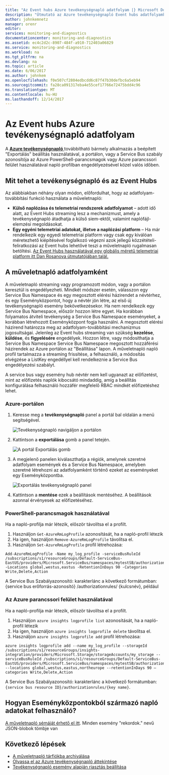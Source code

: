 ```yaml
---
title: "Az Event hubs Azure tevékenységnapló adatfolyam |} Microsoft Docs"
description: "Útmutató az Azure tevékenységnapló Event hubs adatfolyamként történő küldéséhez."
author: johnkemnetz
manager: orenr
editor: 
services: monitoring-and-diagnostics
documentationcenter: monitoring-and-diagnostics
ms.assetid: ec4c2d2c-8907-484f-a910-712403a06829
ms.service: monitoring-and-diagnostics
ms.workload: na
ms.tgt_pltfrm: na
ms.devlang: na
ms.topic: article
ms.date: 6/06/2017
ms.author: johnkem
ms.openlocfilehash: f0e507cf2804edbcdd6c87f47b30defbc6a5eb94
ms.sourcegitcommit: fa28ca091317eba4e55cef17766e72475bdd4c96
ms.translationtype: MT
ms.contentlocale: hu-HU
ms.lasthandoff: 12/14/2017
---
```

# <a name="stream-the-azure-activity-log-to-event-hubs"></a>Az Event hubs Azure tevékenységnapló adatfolyam
A [ **Azure tevékenységnapló** ](monitoring-overview-activity-logs.md) továbbítható bármely alkalmazás a beépített "Exportálás" beállítás használatával, a portálon, vagy a Service Bus szabály azonosítója az Azure PowerShell-parancsmagok vagy Azure parancssori felület használatával napló profilban engedélyezésével közel valós időben.

## <a name="what-you-can-do-with-the-activity-log-and-event-hubs"></a>Mit tehet a tevékenységnapló és az Event Hubs
Az alábbiakban néhány olyan módon, előfordulhat, hogy az adatfolyam-továbbítási funkció használata a műveletnapló:

* **Külső naplózása és telemetriai rendszerek adatfolyamot** – adott idő alatt, az Event Hubs streaming lesz a mechanizmust, amely a tevékenységnapló átadhatja a külső siem-ektől, valamint naplófájl-elemzési megoldásokat.
* **Egy egyéni telemetriai adatokat, illetve a naplózási platform** – Ha már rendelkezik egy egyedi telemetriai platform vagy csak egy kiválóan méretezhető kiépítésével foglalkozó végezni azok jellegű közzétételi-feliratkozási az Event hubs lehetővé teszi a műveletnapló rugalmasan betöltési. [Az Event Hubs használatával egy globális méretű telemetriai platform itt Dan Rosanova útmutatójában talál.](https://azure.microsoft.com/documentation/videos/build-2015-designing-and-sizing-a-global-scale-telemetry-platform-on-azure-event-Hubs/)

## <a name="enable-streaming-of-the-activity-log"></a>A műveletnapló adatfolyamként
A műveletnapló streaming vagy programozott módon, vagy a portálon keresztül is engedélyezheti. Mindkét módszer esetén, válasszon egy Service Bus Namespace és egy megosztott elérési házirendet a névtérhez, és egy Eseményközpontot, hogy a névtér jön létre, az első új tevékenységnapló esemény bekövetkezésekor. Ha nem rendelkezik egy Service Bus Namespace, először hozzon létre egyet. Ha korábban folyamatos átviteli tevékenység a Service Bus Namespace eseményeket, a korábban létrehozott Eseményközpont fogja használni. A megosztott elérési házirend határozza meg az adatfolyam-továbbítási mechanizmus jogosultságai. Jelenleg az Event hubs streaming van szükség **kezelése**, **küldése**, és **figyelésére** engedélyek. Hozzon létre, vagy módosíthatja a Service Bus Namespace Service Bus Namespace megosztott hozzáférési házirendek az Azure portálon az "Beállítása" lapon. A műveletnapló napló profil tartalmazza a streaming frissítése, a felhasználó, a módosítás elvégzése a ListKey engedéllyel kell rendelkeznie a Service Bus engedélyezési szabályt.

A service bus vagy esemény hub névtér nem kell ugyanazt az előfizetést, mint az előfizetés naplók kibocsátó mindaddig, amíg a beállítás konfigurálása felhasználó hozzáfér megfelelő RBAC mindkét előfizetéshez lehet.

### <a name="via-azure-portal"></a>Azure-portálon
1. Keresse meg a **tevékenységnapló** panel a portál bal oldalán a menü segítségével.
   
    ![Tevékenységnapló navigáljon a portálon](./media/monitoring-overview-activity-logs/activity-logs-portal-navigate.png)
2. Kattintson a **exportálása** gomb a panel tetején.
   
    ![A portál Exportálás gomb](./media/monitoring-overview-activity-logs/activity-logs-portal-export.png)
3. A megjelenő panelen kiválaszthatja a régiók, amelynek szeretné adatfolyam események és a Service Bus Namespace, amelyben szeretné létrehozni az adatfolyamként történő ezeket az eseményeket egy Eseményközpontba.
   
    ![Exportálás tevékenységnapló panel](./media/monitoring-overview-activity-logs/activity-logs-portal-export-blade.png)
4. Kattintson a **mentése** ezek a beállítások mentéséhez. A beállítások azonnal érvényesek az előfizetéséhez.

### <a name="via-powershell-cmdlets"></a>PowerShell-parancsmagok használatával
Ha a napló-profilja már létezik, először távolítsa el a profilt.

1. Használjon `Get-AzureRmLogProfile` azonosítását, ha a napló-profil létezik
2. Ha igen, használjon `Remove-AzureRmLogProfile` távolítsa el.
3. Használjon `Set-AzureRmLogProfile` profil létrehozása:

```
Add-AzureRmLogProfile -Name my_log_profile -serviceBusRuleId /subscriptions/s1/resourceGroups/Default-ServiceBus-EastUS/providers/Microsoft.ServiceBus/namespaces/mytestSB/authorizationrules/RootManageSharedAccessKey -Locations global,westus,eastus -RetentionInDays 90 -Categories Write,Delete,Action
```

A Service Bus Szabályazonosító: karakterlánc a következő formátumban: {service bus erőforrás-azonosító} /authorizationrules/ {kulcsnév}, például 

### <a name="via-azure-cli"></a>Az Azure parancssori felület használatával
Ha a napló-profilja már létezik, először távolítsa el a profilt.

1. Használjon `azure insights logprofile list` azonosítását, ha a napló-profil létezik
2. Ha igen, használjon `azure insights logprofile delete` távolítsa el.
3. Használjon `azure insights logprofile add` profil létrehozása:

```
azure insights logprofile add --name my_log_profile --storageId /subscriptions/s1/resourceGroups/insights-integration/providers/Microsoft.Storage/storageAccounts/my_storage --serviceBusRuleId /subscriptions/s1/resourceGroups/Default-ServiceBus-EastUS/providers/Microsoft.ServiceBus/namespaces/mytestSB/authorizationrules/RootManageSharedAccessKey --locations global,westus,eastus,northeurope --retentionInDays 90 –categories Write,Delete,Action
```

A Service Bus Szabályazonosító: karakterlánc a következő formátumban: `{service bus resource ID}/authorizationrules/{key name}`.

## <a name="how-do-i-consume-the-log-data-from-event-hubs"></a>Hogyan Eseményközpontokból származó napló adatokat felhasználó?
[A műveletnapló sémáját érhető el itt](monitoring-overview-activity-logs.md). Minden esemény "rekordok." nevű JSON-blobok tömbje van

## <a name="next-steps"></a>Következő lépések
* [A műveletnapló tárfiókba archiválása](monitoring-archive-activity-log.md)
* [Olvassa el az Azure tevékenységnapló áttekintése](monitoring-overview-activity-logs.md)
* [Tevékenységnapló esemény alapján riasztás beállítása](insights-auditlog-to-webhook-email.md)

